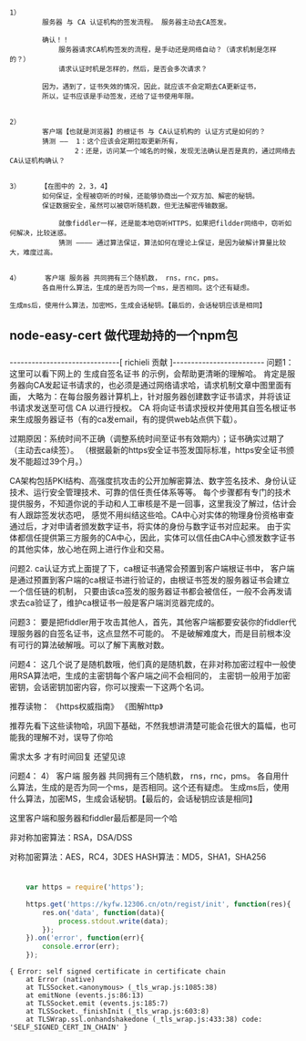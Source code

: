 
###

    1）  
            服务器 与 CA 认证机构的签发流程。 服务器主动去CA签发。
            
            确认！！
                服务器请求CA机构签发的流程，是手动还是网络自动？（请求机制是怎样的？）
                请求认证时机是怎样的，然后，是否会多次请求？
                
            因为，遇到了，证书失效的情况，因此，就应该不会定期去CA更新证书，
            所以，证书应该是手动签发，还给了证书使用年限。
            
            
    2）
            客户端【也就是浏览器】的根证书 与 CA认证机构的 认证方式是如何的？
            猜测 ——  1：这个应该会定期拉取更新所有，
                    2：还是，访问某一个域名的时候，发现无法确认是否是真的，通过网络去CA认证机构确认？
            
            
    3）     【在图中的 2，3，4】
            如何保证，全程被窃听的时候，还能够协商出一个双方加、解密的秘钥。
            保证数据安全，虽然可以被窃听随机数，但无法解密传输数据。
            
                就像fiddler一样，还是能本地窃听HTTPS，如果把fildder网络中，窃听如何解决，比较迷惑。
                猜测 ———— 通过算法保证，算法如何在理论上保证，是因为破解计算量比较大，难度过高。
            
            
    4）      客户端 服务器 共同拥有三个随机数， rns，rnc，pms。
            各自用什么算法，生成的是否为同一个ms，是否相同。这个还有疑虑。
            生成ms后，使用什么算法，加密MS，生成会话秘钥。【最后的，会话秘钥应该是相同】
    
    
    
## node-easy-cert 做代理劫持的一个npm包
    
    
    
###
------------------------------[ richieli  贡献 ]-------------------------
问题1：
这里可以看下网上的 生成自签名证书 的示例，会帮助更清晰的理解哈。
肯定是服务器向CA发起证书请求的，也必须是通过网络请求哈，请求机制文章中图里面有画，
大略为：在每台服务器计算机上，针对服务器创建数字证书请求，并将该证书请求发送至可信 CA 以进行授权。
CA 将向证书请求授权并使用其自签名根证书来生成服务器证书（有的ca发email，有的提供web站点供下载）。

过期原因：系统时间不正确（调整系统时间至证书有效期内）；证书确实过期了（主动去ca续签）。
（根据最新的https安全证书签发国际标准，https安全证书颁发不能超过39个月。）

CA架构包括PKI结构、高强度抗攻击的公开加解密算法、数字签名技术、身份认证技术、运行安全管理技术、可靠的信任责任体系等等。 
每个步骤都有专门的技术提供服务，不知道你说的手动和人工审核是不是一回事，这里我没了解过，估计会有人跟踪签发状态吧，
感觉不用纠结这些哈。CA中心对实体的物理身份资格审查通过后，才对申请者颁发数字证书，将实体的身份与数字证书对应起来。
由于实体都信任提供第三方服务的CA中心，因此，实体可以信任由CA中心颁发数字证书的其他实体，放心地在网上进行作业和交易。

问题2.
ca认证方式上面提了下，ca根证书通常会预置到客户端根证书中，
客户端是通过预置到客户端的ca根证书进行验证的，由根证书签发的服务器证书会建立一个信任链的机制，
只要由该ca签发的服务器证书都会被信任，一般不会再发请求去ca验证了，维护ca根证书一般是客户端浏览器完成的。


问题3：
要是把fiddler用于攻击其他人，首先，其他客户端都要安装你的fiddler代理服务器的自签名证书，这点显然不可能的。
不是破解难度大，而是目前根本没有可行的算法破解哦。可以了解下离散对数。

问题4：
这几个说了是随机数哦，他们真的是随机数，在非对称加密过程中一般使用RSA算法吧，生成的主密钥每个客户端之间不会相同的，
主密钥一般用于加密密钥，会话密钥加密内容，你可以搜索一下这两个名词。

推荐读物：
《https权威指南》
《图解http》

推荐先看下这些读物哈，巩固下基础，不然我想讲清楚可能会花很大的篇幅，也可能我的理解不对，误导了你哈 


需求太多 才有时间回复 还望见谅

问题4：
  4）      客户端 服务器 共同拥有三个随机数， rns，rnc，pms。
            各自用什么算法，生成的是否为同一个ms，是否相同。这个还有疑虑。
            生成ms后，使用什么算法，加密MS，生成会话秘钥。【最后的，会话秘钥应该是相同】

这里客户端和服务器和fiddler最后都是同一个哈

非对称加密算法：RSA，DSA/DSS 


对称加密算法：AES，RC4，3DES 
HASH算法：MD5，SHA1，SHA256
    
    
    
###

```js

    var https = require('https');
    
    https.get('https://kyfw.12306.cn/otn/regist/init', function(res){
        res.on('data', function(data){
            process.stdout.write(data);
        });
    }).on('error', function(err){
        console.error(err);
    });


```
    { Error: self signed certificate in certificate chain
        at Error (native)
        at TLSSocket.<anonymous> (_tls_wrap.js:1085:38)
        at emitNone (events.js:86:13)
        at TLSSocket.emit (events.js:185:7)
        at TLSSocket._finishInit (_tls_wrap.js:603:8)
        at TLSWrap.ssl.onhandshakedone (_tls_wrap.js:433:38) code: 'SELF_SIGNED_CERT_IN_CHAIN' }
    
    
    
    
    
    
    
    
    
    